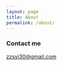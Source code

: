 ```yaml
---
layout: page
title: About
permalink: /about/
---
```


### Contact me

[zzsyi30@gmail.com](mailto:zzsyi30@gmail.com)
